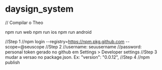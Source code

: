 # daysign_system

// Compilar o Theo

npm run web
npm run ios
npm run android


//Step 1
//npm login --registry=https://npm.pkg.github.com --scope=@seuscope
//Step 2
//username: seuusername
//password: personal token gerado no github em Settings > Developer settings
//Step 3
mudar a versao no package.json. Ex: "version": "0.0.12",
//Step 4
//npm publish